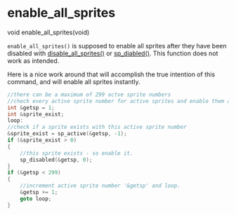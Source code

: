 # enable_all_sprites

<Prototype>void enable_all_sprites(void)</Prototype>

`enable_all_sprites()` is supposed to enable all sprites after they have been disabled with [disable_all_sprites()](./disable-all-sprites.md) or [sp_diabled()](./sp-disabled.md). This function does not work as intended.

Here is a nice work around that will accomplish the true intention of this command, and will enable all sprites instantly.

```c
//there can be a maximum of 299 actve sprite numbers
//check every active sprite number for active sprites and enable them all
int &getsp = 1;
int &sprite_exist;
loop:
//check if a sprite exists with this active sprite number
&sprite_exist = sp_active(&getsp, -1);
if (&sprite_exist > 0)
{
    //this sprite exists - so enable it.
    sp_disabled(&getsp, 0);
}
if (&getsp < 299)
{
    //increment active sprite number '&getsp' and loop.
    &getsp += 1;
    goto loop;
}
```
